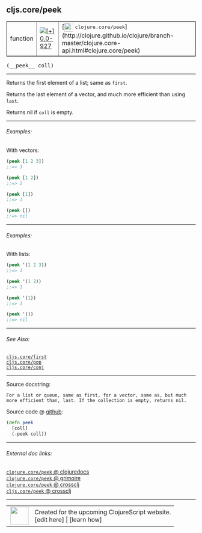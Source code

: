 ## cljs.core/peek



 <table border="1">
<tr>
<td>function</td>
<td><a href="https://github.com/cljsinfo/cljs-api-docs/tree/0.0-927"><img valign="middle" alt="[+] 0.0-927" title="Added in 0.0-927" src="https://img.shields.io/badge/+-0.0--927-lightgrey.svg"></a> </td>
<td>
[<img height="24px" valign="middle" src="http://i.imgur.com/1GjPKvB.png"> <samp>clojure.core/peek</samp>](http://clojure.github.io/clojure/branch-master/clojure.core-api.html#clojure.core/peek)
</td>
</tr>
</table>


 <samp>
(__peek__ coll)<br>
</samp>

---

Returns the first element of a list; same as `first`.

Returns the last element of a vector, and much more efficient than using `last`.

Returns nil if `coll` is empty.

---

###### Examples:

With vectors:

```clj
(peek [1 2 3])
;;=> 3

(peek [1 2])
;;=> 2

(peek [1])
;;=> 1

(peek [])
;;=> nil
```

---
###### Examples:

With lists:

```clj
(peek '(1 2 3))
;;=> 1

(peek '(1 2))
;;=> 1

(peek '(1))
;;=> 1

(peek '())
;;=> nil
```

---

###### See Also:

[`cljs.core/first`](cljs.core_first.md)<br>
[`cljs.core/pop`](cljs.core_pop.md)<br>
[`cljs.core/conj`](cljs.core_conj.md)<br>

---


Source docstring:

```
For a list or queue, same as first, for a vector, same as, but much
more efficient than, last. If the collection is empty, returns nil.
```


Source code @ [github](https://github.com/clojure/clojurescript/blob/r1820/src/cljs/cljs/core.cljs#L997-L1001):

```clj
(defn peek
  [coll]
  (-peek coll))
```

<!--
Repo - tag - source tree - lines:

 <pre>
clojurescript @ r1820
└── src
    └── cljs
        └── cljs
            └── <ins>[core.cljs:997-1001](https://github.com/clojure/clojurescript/blob/r1820/src/cljs/cljs/core.cljs#L997-L1001)</ins>
</pre>

-->

---



###### External doc links:

[`clojure.core/peek` @ clojuredocs](http://clojuredocs.org/clojure.core/peek)<br>
[`clojure.core/peek` @ grimoire](http://conj.io/store/v1/org.clojure/clojure/1.7.0-beta3/clj/clojure.core/peek/)<br>
[`clojure.core/peek` @ crossclj](http://crossclj.info/fun/clojure.core/peek.html)<br>
[`cljs.core/peek` @ crossclj](http://crossclj.info/fun/cljs.core.cljs/peek.html)<br>

---

 <table>
<tr><td>
<img valign="middle" align="right" width="48px" src="http://i.imgur.com/Hi20huC.png">
</td><td>
Created for the upcoming ClojureScript website.<br>
[edit here] | [learn how]
</td></tr></table>

[edit here]:https://github.com/cljsinfo/cljs-api-docs/blob/master/cljsdoc/cljs.core_peek.cljsdoc
[learn how]:https://github.com/cljsinfo/cljs-api-docs/wiki/cljsdoc-files

<!--

This information was too distracting to show to readers, but I'll leave it
commented here since it is helpful to:

- pretty-print the data used to generate this document
- and show how to retrieve that data



The API data for this symbol:

```clj
{:description "Returns the first element of a list; same as `first`.\n\nReturns the last element of a vector, and much more efficient than using `last`.\n\nReturns nil if `coll` is empty.",
 :ns "cljs.core",
 :name "peek",
 :signature ["[coll]"],
 :history [["+" "0.0-927"]],
 :type "function",
 :related ["cljs.core/first" "cljs.core/pop" "cljs.core/conj"],
 :full-name-encode "cljs.core_peek",
 :source {:code "(defn peek\n  [coll]\n  (-peek coll))",
          :title "Source code",
          :repo "clojurescript",
          :tag "r1820",
          :filename "src/cljs/cljs/core.cljs",
          :lines [997 1001]},
 :examples [{:id "4abc4c",
             :content "With vectors:\n\n```clj\n(peek [1 2 3])\n;;=> 3\n\n(peek [1 2])\n;;=> 2\n\n(peek [1])\n;;=> 1\n\n(peek [])\n;;=> nil\n```"}
            {:id "d50bd0",
             :content "With lists:\n\n```clj\n(peek '(1 2 3))\n;;=> 1\n\n(peek '(1 2))\n;;=> 1\n\n(peek '(1))\n;;=> 1\n\n(peek '())\n;;=> nil\n```"}],
 :full-name "cljs.core/peek",
 :clj-symbol "clojure.core/peek",
 :docstring "For a list or queue, same as first, for a vector, same as, but much\nmore efficient than, last. If the collection is empty, returns nil."}

```

Retrieve the API data for this symbol:

```clj
;; from Clojure REPL
(require '[clojure.edn :as edn])
(-> (slurp "https://raw.githubusercontent.com/cljsinfo/cljs-api-docs/catalog/cljs-api.edn")
    (edn/read-string)
    (get-in [:symbols "cljs.core/peek"]))
```

-->
